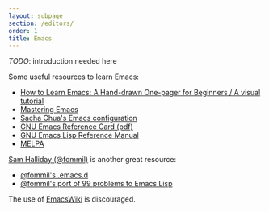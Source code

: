 ```yaml
---
layout: subpage
section: /editors/
order: 1
title: Emacs
---
```


*TODO*: introduction needed here

Some useful resources to learn Emacs:

- [How to Learn Emacs: A Hand-drawn One-pager for Beginners / A visual tutorial][beginners-guide]
- [Mastering Emacs](https://www.masteringemacs.org/)
- [Sacha Chua's Emacs configuration](http://pages.sachachua.com/.emacs.d/Sacha.html)
- [GNU Emacs Reference Card (pdf)](https://www.gnu.org/software/emacs/refcards/pdf/refcard.pdf)
- [GNU Emacs Lisp Reference Manual](https://www.gnu.org/software/emacs/manual/elisp.html)
- [MELPA](http://melpa.org/#/)

[Sam Halliday (@fommil)](https://github.com/fommil) is another great resource:

- [@fommil's .emacs.d](https://github.com/fommil/dotfiles/tree/master/.emacs.d)
- [@fommil's port of 99 problems to Emacs Lisp](https://github.com/fommil/e99)

The use of [EmacsWiki](http://www.emacswiki.org/) is discouraged.

[beginners-guide]: http://sachachua.com/blog/2013/05/how-to-learn-emacs-a-hand-drawn-one-pager-for-beginners/
